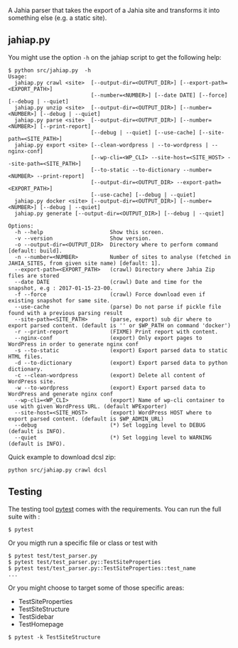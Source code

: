 A Jahia parser that takes the export of a Jahia site and transforms it into
something else (e.g. a static site).

## jahiap.py

You might use the option `-h` on the jahiap script to get the following help:

```
$ python src/jahiap.py  -h
Usage:
  jahiap.py crawl <site>  [--output-dir=<OUTPUT_DIR>] [--export-path=<EXPORT_PATH>]
                          [--number=<NUMBER>] [--date DATE] [--force] [--debug | --quiet]
  jahiap.py unzip <site>  [--output-dir=<OUTPUT_DIR>] [--number=<NUMBER>] [--debug | --quiet]
  jahiap.py parse <site>  [--output-dir=<OUTPUT_DIR>] [--number=<NUMBER>] [--print-report]
                          [--debug | --quiet] [--use-cache] [--site-path=<SITE_PATH>]
  jahiap.py export <site> [--clean-wordpress | --to-wordpress | --nginx-conf]
                          [--wp-cli=<WP_CLI> --site-host=<SITE_HOST> --site-path=<SITE_PATH>]
                          [--to-static --to-dictionary --number=<NUMBER> --print-report]
                          [--output-dir=<OUTPUT_DIR> --export-path=<EXPORT_PATH>]
                          [--use-cache] [--debug | --quiet]
  jahiap.py docker <site> [--output-dir=<OUTPUT_DIR>] [--number=<NUMBER>] [--debug | --quiet]
  jahiap.py generate [--output-dir=<OUTPUT_DIR>] [--debug | --quiet]

Options:
  -h --help                     Show this screen.
  -v --version                  Show version.
  -o --output-dir=<OUTPUT_DIR>  Directory where to perform command [default: build].
  -n --number=<NUMBER>          Number of sites to analyse (fetched in JAHIA_SITES, from given site name) [default: 1].
  --export-path=<EXPORT_PATH>   (crawl) Directory where Jahia Zip files are stored
  --date DATE                   (crawl) Date and time for the snapshot, e.g : 2017-01-15-23-00.
  -f --force                    (crawl) Force download even if existing snapshot for same site.
  --use-cache                   (parse) Do not parse if pickle file found with a previous parsing result
  --site-path=<SITE_PATH>       (parse, export) sub dir where to export parsed content. (default is '' or $WP_PATH on command 'docker')
  -r --print-report             (FIXME) Print report with content.
  --nginx-conf                  (export) Only export pages to WordPress in order to generate nginx conf
  -s --to-static                (export) Export parsed data to static HTML files.
  -d --to-dictionary            (export) Export parsed data to python dictionary.
  -c --clean-wordpress          (export) Delete all content of WordPress site.
  -w --to-wordpress             (export) Export parsed data to WordPress and generate nginx conf
  --wp-cli=<WP_CLI>             (export) Name of wp-cli container to use with given WordPress URL. (default WPExporter)
  --site-host=<SITE_HOST>       (export) WordPress HOST where to export parsed content. (default is $WP_ADMIN_URL)
  --debug                       (*) Set logging level to DEBUG (default is INFO).
  --quiet                       (*) Set logging level to WARNING (default is INFO).
```

Quick example to download dcsl zip:

```
python src/jahiap.py crawl dcsl
```

## Testing

The testing tool [pytest](https://docs.pytest.org/en/latest/contents.html) comes with the requirements. You can run the full suite with :

```
$ pytest
```

Or you migth run a specific file or class or test with

```
$ pytest test/test_parser.py
$ pytest test/test_parser.py::TestSiteProperties
$ pytest test/test_parser.py::TestSiteProperties::test_name
...
```

Or you might choose to target some of those specific areas:

* TestSiteProperties
* TestSiteStructure
* TestSidebar
* TestHomepage


```
$ pytest -k TestSiteStructure
```
